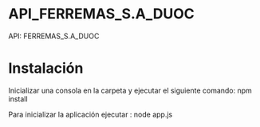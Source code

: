 # API_FERREMAS_S.A_DUOC
API: FERREMAS_S.A_DUOC
# Instalación
Inicializar una consola en la carpeta y ejecutar el siguiente comando: npm install

Para inicializar la aplicación ejecutar : node app.js
